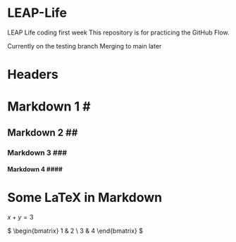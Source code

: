 # LEAP-Life
LEAP Life coding first week 
This repository is for practicing the GitHub Flow.

Currently on the testing branch
Merging to main later

# Headers
# Markdown 1 \#
## Markdown 2 \#\#
### Markdown 3 \#\#\#
#### Markdown 4 \#\#\#\#

# Some LaTeX in Markdown 
$x + y = 3$

$
\begin{bmatrix} 
1 & 2 \\ 
3 & 4
\end{bmatrix}
$
